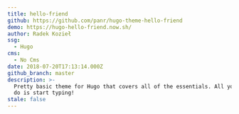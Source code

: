 ```yaml
---
title: hello-friend
github: https://github.com/panr/hugo-theme-hello-friend
demo: https://hugo-hello-friend.now.sh/
author: Radek Kozieł
ssg:
  - Hugo
cms:
  - No Cms
date: 2018-07-20T17:13:14.000Z
github_branch: master
description: >-
  Pretty basic theme for Hugo that covers all of the essentials. All you have to
  do is start typing!
stale: false
---
```

